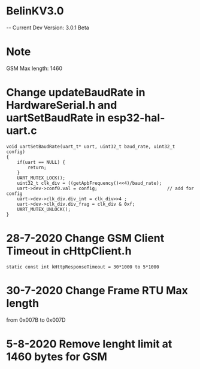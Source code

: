 # BelinKV3.0

-- Current Dev Version: 3.0.1 Beta

# Note 
GSM Max length: 1460

# Change updateBaudRate in HardwareSerial.h and uartSetBaudRate in esp32-hal-uart.c
```
void uartSetBaudRate(uart_t* uart, uint32_t baud_rate, uint32_t config)
{
    if(uart == NULL) {
        return;
    }
    UART_MUTEX_LOCK();
    uint32_t clk_div = ((getApbFrequency()<<4)/baud_rate);
    uart->dev->conf0.val = config;                          // add for config
    uart->dev->clk_div.div_int = clk_div>>4 ;
    uart->dev->clk_div.div_frag = clk_div & 0xf;
    UART_MUTEX_UNLOCK();
}
```
# 28-7-2020 Change GSM Client Timeout in cHttpClient.h
```
static const int kHttpResponseTimeout = 30*1000 to 5*1000
```

# 30-7-2020 Change Frame RTU Max length
from 0x007B to 0x007D

# 5-8-2020 Remove lenght limit at 1460 bytes for GSM
